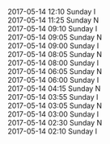 2017-05-14 12:10 Sunday  I  
2017-05-14 11:25 Sunday  N  
2017-05-14 09:10 Sunday  I  
2017-05-14 09:05 Sunday  N  
2017-05-14 09:00 Sunday  I  
2017-05-14 08:05 Sunday  N  
2017-05-14 08:00 Sunday  I  
2017-05-14 06:05 Sunday  N  
2017-05-14 06:00 Sunday  I  
2017-05-14 04:15 Sunday  N  
2017-05-14 03:55 Sunday  I  
2017-05-14 03:05 Sunday  N  
2017-05-14 03:00 Sunday  I  
2017-05-14 02:30 Sunday  N  
2017-05-14 02:10 Sunday  I  
